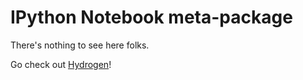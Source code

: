 # IPython Notebook meta-package

There's nothing to see here folks.

Go check out [Hydrogen](https://atom.io/packages/hydrogen)!
